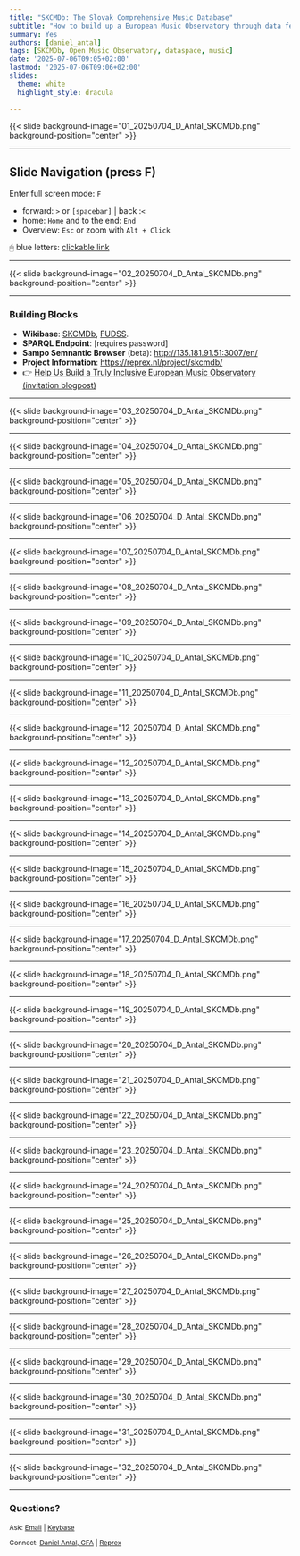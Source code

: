 ```yaml
---
title: "SKCMDb: The Slovak Comprehensive Music Database"
subtitle: "How to build up a European Music Observatory through data federation?"
summary: Yes
authors: [daniel_antal]
tags: [SKCMDb, Open Music Observatory, dataspace, music]
date: '2025-07-06T09:05+02:00'
lastmod: '2025-07-06T09:06+02:00'
slides:
  theme: white
  highlight_style: dracula
  
---
```


{{< slide background-image="01_20250704_D_Antal_SKCMDb.png" background-position="center" >}}

---

## Slide Navigation (press F)

Enter full screen mode: `F`


- forward: `️>` or `[spacebar]` | back :️`<`
- home: `Home` and to the end: `End`
- Overview: `Esc` or zoom with `Alt + Click️`

🖱 blue letters: [clickable link](https://reprex.nl/)


---

{{< slide background-image="02_20250704_D_Antal_SKCMDb.png" background-position="center" >}}

---

### Building Blocks

- **Wikibase**: [SKCMDb](https://reprexbase.eu/skcmdb/Main_Page), [FUDSS](https://reprexbase.eu/fu/).
- **SPARQL Endpoint**: [requires password]
- **Sampo Semnantic Browser** (beta): <http://135.181.91.51:3007/en/>
- **Project Information**: <https://reprex.nl/project/skcmdb/>
- 👉 [Help Us Build a Truly Inclusive European Music Observatory (invitation blogpost)](/post/2025-07-05-iaml-2025/)

---
{{< slide background-image="03_20250704_D_Antal_SKCMDb.png" background-position="center" >}}

---

{{< slide background-image="04_20250704_D_Antal_SKCMDb.png" background-position="center" >}}

---

{{< slide background-image="05_20250704_D_Antal_SKCMDb.png" background-position="center" >}}

---

{{< slide background-image="06_20250704_D_Antal_SKCMDb.png" background-position="center" >}}

---

{{< slide background-image="07_20250704_D_Antal_SKCMDb.png" background-position="center" >}}

---

{{< slide background-image="08_20250704_D_Antal_SKCMDb.png" background-position="center" >}}

---

{{< slide background-image="09_20250704_D_Antal_SKCMDb.png" background-position="center" >}}

---

{{< slide background-image="10_20250704_D_Antal_SKCMDb.png" background-position="center" >}}

---

{{< slide background-image="11_20250704_D_Antal_SKCMDb.png" background-position="center" >}}

---

{{< slide background-image="12_20250704_D_Antal_SKCMDb.png" background-position="center" >}}

---

{{< slide background-image="12_20250704_D_Antal_SKCMDb.png" background-position="center" >}}

---

{{< slide background-image="13_20250704_D_Antal_SKCMDb.png" background-position="center" >}}

---

{{< slide background-image="14_20250704_D_Antal_SKCMDb.png" background-position="center" >}}

---

{{< slide background-image="15_20250704_D_Antal_SKCMDb.png" background-position="center" >}}

---
{{< slide background-image="16_20250704_D_Antal_SKCMDb.png" background-position="center" >}}

---
{{< slide background-image="17_20250704_D_Antal_SKCMDb.png" background-position="center" >}}

---
{{< slide background-image="18_20250704_D_Antal_SKCMDb.png" background-position="center" >}}

---
{{< slide background-image="19_20250704_D_Antal_SKCMDb.png" background-position="center" >}}

---
{{< slide background-image="20_20250704_D_Antal_SKCMDb.png" background-position="center" >}}

---
{{< slide background-image="21_20250704_D_Antal_SKCMDb.png" background-position="center" >}}

---
{{< slide background-image="22_20250704_D_Antal_SKCMDb.png" background-position="center" >}}

---
{{< slide background-image="23_20250704_D_Antal_SKCMDb.png" background-position="center" >}}

---
{{< slide background-image="24_20250704_D_Antal_SKCMDb.png" background-position="center" >}}

---
{{< slide background-image="25_20250704_D_Antal_SKCMDb.png" background-position="center" >}}

---
{{< slide background-image="26_20250704_D_Antal_SKCMDb.png" background-position="center" >}}

---
{{< slide background-image="27_20250704_D_Antal_SKCMDb.png" background-position="center" >}}

---
{{< slide background-image="28_20250704_D_Antal_SKCMDb.png" background-position="center" >}}

---
{{< slide background-image="29_20250704_D_Antal_SKCMDb.png" background-position="center" >}}

---
{{< slide background-image="30_20250704_D_Antal_SKCMDb.png" background-position="center" >}}

---
{{< slide background-image="31_20250704_D_Antal_SKCMDb.png" background-position="center" >}}

---

{{< slide background-image="32_20250704_D_Antal_SKCMDb.png" background-position="center" >}}

---

### Questions?

<p style="font-size:85%" > Ask: <a href="https://reprex.nl/#contact" target="_blank">Email</a> |
<a href="https://keybase.io/team/reprexcommunity" target="_blank">Keybase</a> 
</p>
<p style="font-size:85%" > Connect: 
<a href="https://www.linkedin.com/in/antaldaniel/" target="_blank">Daniel Antal, CFA</a> |
<a href="https://www.linkedin.com/company/68855596" target="_blank">Reprex</a> </p>
</br>








